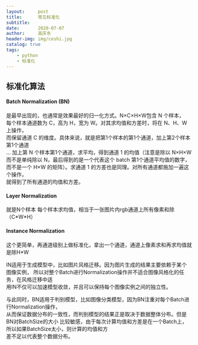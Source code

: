 ```yaml
---
layout:     post
title:      常见标准化
subtitle:   
date:       2020-07-07
author:     高庆东
header-img: img/ceshi.jpg
catalog: true
tags:
    - python
    - 标准化
---
```


## 标准化算法

#### Batch Normalization (BN) 
是最早出现的，也通常是效果最好的归一化方式。N×C×H×W包含 N 个样本，  
每个样本通道数为 C，高为 H，宽为 W。对其求均值和方差时，将在 N、H、W上操作，  
而保留通道 C 的维度。具体来说，就是把第1个样本的第1个通道，加上第2个样本第1个通道  
… 加上第 N 个样本第1个通道，求平均，得到通道 1 的均值（注意是除以 N×H×W   
而不是单纯除以 N，最后得到的是一个代表这个 batch 第1个通道平均值的数字，  
而不是一个 H×W 的矩阵）。求通道 1 的方差也是同理。对所有通道都施加一遍这个操作，  
就得到了所有通道的均值和方差。
#### Layer Normalization
就是N个样本 每个样本求均值，相当于一张图片内rgb通道上所有像素和除（C\*W\*H）
#### Instance Normalization
这个更简单，再通道级别上做标准化，拿出一个通道，通道上像素求和再求均值就是除H*W

IN适用于生成模型中，比如图片风格迁移。因为图片生成的结果主要依赖于某个图像实例，  所以对整个Batch进行Normalization操作并不适合图像风格化的任务，在风格迁移中适  
用IN不仅可以加速模型收敛，并且可以保持每个图像实例之间的独立性。

与此同时，BN适用于判别模型，比如图像分类模型，因为BN注重对每个Batch进行Normalization操作，  
从而保证数据分布的一致性，而判别模型的结果正是取决于数据整体分布。但是BN对BatchSize的大小  比较敏感，由于每次计算均值和方差是在一个Batch上，所以如果BatchSize太小，则计算的均值和方  
差不足以代表整个数据分布。
